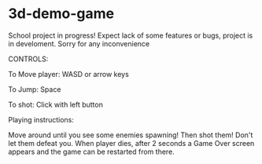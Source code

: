 # 3d-demo-game

School project in progress!
Expect lack of some features or bugs, project is in develoment.
Sorry for any inconvenience

CONTROLS:                                                   

To Move player:
WASD or arrow keys

To Jump:
Space

To shot:
Click with left button

Playing instructions:

Move around until you see some enemies spawning! Then shot them! Don't let them defeat you.
When player dies, after 2 seconds a Game Over screen appears and
the game can be restarted from there.